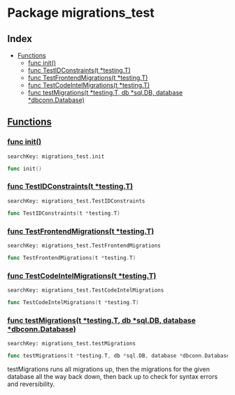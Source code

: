 # Package migrations_test

## Index

* [Functions](#func)
    * [func init()](#init)
    * [func TestIDConstraints(t *testing.T)](#TestIDConstraints)
    * [func TestFrontendMigrations(t *testing.T)](#TestFrontendMigrations)
    * [func TestCodeIntelMigrations(t *testing.T)](#TestCodeIntelMigrations)
    * [func testMigrations(t *testing.T, db *sql.DB, database *dbconn.Database)](#testMigrations)


## <a id="func" href="#func">Functions</a>

### <a id="init" href="#init">func init()</a>

```
searchKey: migrations_test.init
```

```Go
func init()
```

### <a id="TestIDConstraints" href="#TestIDConstraints">func TestIDConstraints(t *testing.T)</a>

```
searchKey: migrations_test.TestIDConstraints
```

```Go
func TestIDConstraints(t *testing.T)
```

### <a id="TestFrontendMigrations" href="#TestFrontendMigrations">func TestFrontendMigrations(t *testing.T)</a>

```
searchKey: migrations_test.TestFrontendMigrations
```

```Go
func TestFrontendMigrations(t *testing.T)
```

### <a id="TestCodeIntelMigrations" href="#TestCodeIntelMigrations">func TestCodeIntelMigrations(t *testing.T)</a>

```
searchKey: migrations_test.TestCodeIntelMigrations
```

```Go
func TestCodeIntelMigrations(t *testing.T)
```

### <a id="testMigrations" href="#testMigrations">func testMigrations(t *testing.T, db *sql.DB, database *dbconn.Database)</a>

```
searchKey: migrations_test.testMigrations
```

```Go
func testMigrations(t *testing.T, db *sql.DB, database *dbconn.Database)
```

testMigrations runs all migrations up, then the migrations for the given database all the way back down, then back up to check for syntax errors and reversibility. 

